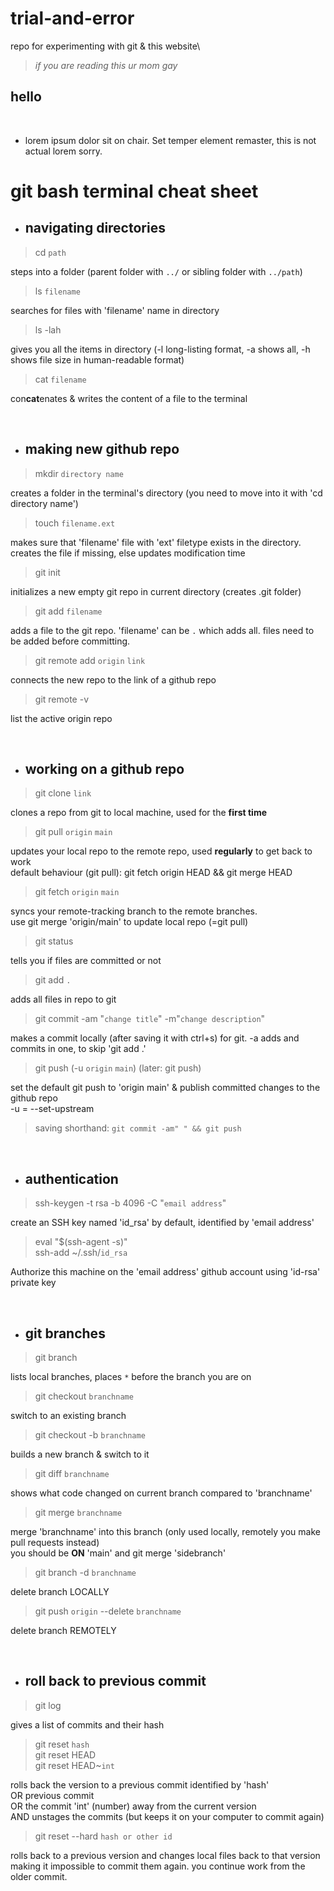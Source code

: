 # trial-and-error
repo for experimenting with git &amp; this website\
>_if you are reading this ur mom gay_

## hello
<br>

* lorem ipsum dolor sit on chair. Set temper element remaster, this is not actual lorem sorry.

# git bash terminal cheat sheet

* ## navigating directories

> cd `path`

steps into a folder (parent folder with `../` or sibling folder with `../path`)

> ls `filename`

searches for files with 'filename' name in directory

> ls -lah

gives you all the items in directory (-l long-listing format, -a shows all, -h shows file size in human-readable format)

> cat `filename`

con**cat**enates & writes the content of a file to the terminal

<br>

* ## making new github repo

> mkdir `directory name`

creates a folder in the terminal's directory (you need to move into it with 'cd directory name')

> touch `filename.ext`

makes sure that 'filename' file with 'ext' filetype exists in the directory.  
creates the file if missing, else updates modification time 

> git init

initializes a new empty git repo in current directory (creates .git folder)

> git add `filename`

adds a file to the git repo. 'filename' can be `.` which adds all. files need to be added before committing.

> git remote add `origin` `link`

connects the new repo to the link of a github repo

> git remote -v

list the active origin repo

<br>

* ## working on a github repo

> git clone `link`

clones a repo from git to local machine, used for the **first time**

> git pull `origin` `main`

updates your local repo to the remote repo, used **regularly** to get back to work  
default behaviour (git pull): git fetch origin HEAD && git merge HEAD

> git fetch `origin` `main`

syncs your remote-tracking branch to the remote branches.  
use git merge 'origin/main' to update local repo (=git pull)

> git status

tells you if files are committed or not

> git add `.`

adds all files in repo to git

> git commit -am "`change title`" -m"`change description`"

makes a commit locally (after saving it with ctrl+s) for git. -a adds and commits in one, to skip 'git add .'

> git push (-u `origin` `main`) (later: git push)

set the default git push to 'origin main' & publish committed changes to the github repo  
-u = --set-upstream

> saving shorthand: `git commit -am" " && git push`

<br>

* ## authentication

> ssh-keygen -t rsa -b 4096 -C "`email address`"  

create an SSH key named 'id_rsa' by default, identified by 'email address' 

> eval "$(ssh-agent -s)"  
ssh-add ~/.ssh/`id_rsa`

Authorize this machine on the 'email address' github account using 'id-rsa' private key

<br>

* ## git branches

> git branch

lists local branches, places `*` before the branch you are on

> git checkout `branchname`

switch to an existing branch

> git checkout -b `branchname`

builds a new branch & switch to it

> git diff `branchname`

shows what code changed on current branch compared to 'branchname'

> git merge `branchname`

merge 'branchname' into this branch (only used locally, remotely you make pull requests instead)  
you should be **ON** 'main' and git merge 'sidebranch'

> git branch -d `branchname`

delete branch LOCALLY

> git push `origin` --delete `branchname`

delete branch REMOTELY

<br>

* ## roll back to previous commit

> git log

gives a list of commits and their hash

> git reset `hash`  
> git reset HEAD  
> git reset HEAD~`int`

rolls back the version to a previous commit identified by 'hash'  
OR previous commit  
OR the commit 'int' (number) away from the current version  
AND unstages the commits (but keeps it on your computer to commit again)

> git reset --hard `hash or other id`

rolls back to a previous version and changes local files back to that version  
making it impossible to commit them again. you continue work from the older commit.

